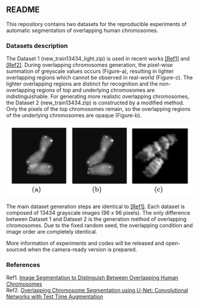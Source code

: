 ## README

This repository contains two datasets for the reproducible experiments of automatic segmentation of overlapping human chromosomes. 

### Datasets description

The Dataset 1 (new_train13434_light.zip) is used in recent works [[Ref1]](https://arxiv.org/pdf/1712.07639.pdf) and [[Ref2]](https://www.sciencedirect.com/science/article/pii/S1877050919313912). During overlapping chromosomes generation, the pixel-wise summation of greyscale values occurs (Figure-a), resulting in lighter overlapping regions which cannot be observed in real-world (Figure-c). The lighter overlapping regions are distinct for recognition and the non-overlapping regions of top and underlying chromosomes are indistinguishable. For generating more realistic overlapping chromosomes, the Dataset 2 (new_train13434.zip) is constructed by a modified method. Only the pixels of the top chromosomes remain, so the overlapping regions of the underlying chromosomes are opaque (Figure-b).

<img src="images/overlapping_chrs.png" width="500px"/></a>

The main dataset generation steps are identical to [[Ref1]](https://arxiv.org/pdf/1712.07639.pdf). Each dataset is composed of 13434 grayscale images (96 x 96 pixels). The only difference between Dataset 1 and Dataset 2 is the generation method of overlapping chromosomes. Due to the fixed random seed, the overlapping condition and image order are completely identical. 

More information of experiments and codes will be released and open-sourced when the camera-ready version is prepared.

### References

Ref1. [Image Segmentation to Distinguish Between Overlapping Human Chromosomes](https://arxiv.org/pdf/1712.07639.pdf)  
Ref2. [Overlapping Chromosome Segmentation using U-Net: Convolutional Networks with Test Time Augmentation](https://www.sciencedirect.com/science/article/pii/S1877050919313912)